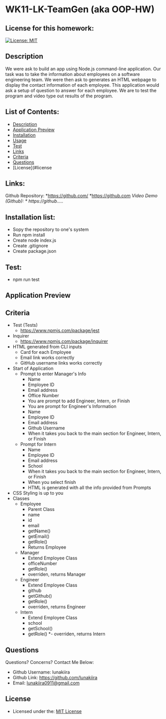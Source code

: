 # WK11-LK-TeamGen (aka OOP-HW)

## License for this homework:
[![License: MIT](https://img.shields.io/badge/License-MIT-yellow.svg)](https://opensource.org/licenses/MIT)

## Description
We were ask to build an app using Node.js command-line application. Our task was to take the information about employees on a software engineering team. We were then ask to generates an HTML webpage to display the contact information of each employee. This application would ask a setup of question to answer for each employee. We are to test the program and video type out results of the program.

## List of Contents:

* [Description](#description)
* [Application Preview](#application-preview)
* [Installation](#installation)
* [Usage](#usage)
* [Test](#test)
* [Links](#links)
* [Criteria](#criteria)
* [Questions](#questions)
* [License](#license

## Links:
Github Repository:
    *https://github.com/
    *https://github.com 
    *Video Demo (Github):
    * https://github.....*
## Installation list:
* Sopy the repository to one's system
* Run npm install
* Create node index.js
* Create .gitignore
* Create package.json

## Test:
  * npm run test



## Application Preview

## Criteria
* Test (Tests)
    * https://www.npmjs.com/package/jest
* Inquirer 
    * https://www.npmjs.com/package/inquirer
* HTML generated from CLI inputs
    * Card for each Employee
    * Email link works correctly
    * GitHub username links works correctly 
* Start of Application
    * Prompt to enter Manager's Info
        * Name
        * Employee ID
        * Email address
        * Office Number
        * You are prompt to add Engineer, Intern, or Finish
        * You are prompt for Engineer's Information 
        * Name
        * Employee ID
        * Email address
        * Github Username
        * When it takes you back to the main section  for Engineer, Intern, or Finish
    * Prompt for Intern
        * Name
        * Employee ID
        * Email address
        * School
        * When it takes you back to the main section for Engineer, Intern, or Finish
        * When you select finish 
        * HTML is generated with all the info provided from Prompts
* CSS Styling is up to you
* Classes
    * Employee
        * Parent Class
        * name
        * id
        * email
        * getName()
        * getEmail()
        * getRole()
        - Returns Employee
    * Manager
        * Extend Employee Class
        * officeNumber
        * getRole()
        - overriden, returns Manager
    * Engineer
        * Extend Employee Class
        * github
        * getGithub()
        * getRole()
        - overriden, returns Engineer
    * Intern
        * Extend Employee Class
        * school
        * getSchool()
        * getRole()
        *- overriden, returns Intern



## Questions
Questions? Concerns?  Contact Me Below:
- Github Username: lunakiira
- Github Link: https://github.com/lunakiira 
- Email: lunakiira0911@gmail.com

## License
* Licensed under the: [MIT License](https://opensource.org/licenses/MIT) 
